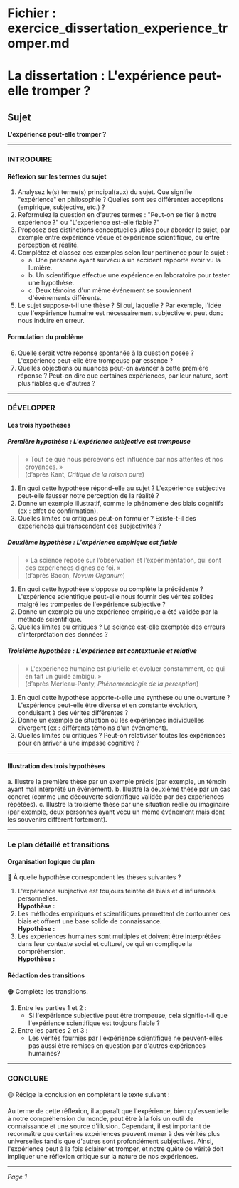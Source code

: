 # Fichier : exercice_dissertation_experience_tromper.md

# La dissertation : L'expérience peut-elle tromper ?

## Sujet
**L'expérience peut-elle tromper ?**

---

### INTRODUIRE

#### Réflexion sur les termes du sujet

1. Analysez le(s) terme(s) principal(aux) du sujet. Que signifie "expérience" en philosophie ? Quelles sont ses différentes acceptions (empirique, subjective, etc.) ?
2. Reformulez la question en d'autres termes : "Peut-on se fier à notre expérience ?" ou "L'expérience est-elle fiable ?"
3. Proposez des distinctions conceptuelles utiles pour aborder le sujet, par exemple entre expérience vécue et expérience scientifique, ou entre perception et réalité.
4. Complétez et classez ces exemples selon leur pertinence pour le sujet :
   - a. Une personne ayant survécu à un accident rapporte avoir vu la lumière.
   - b. Un scientifique effectue une expérience en laboratoire pour tester une hypothèse.
   - c. Deux témoins d'un même événement se souviennent d'événements différents.
5. Le sujet suppose-t-il une thèse ? Si oui, laquelle ? Par exemple, l'idée que l'expérience humaine est nécessairement subjective et peut donc nous induire en erreur.

#### Formulation du problème

6. Quelle serait votre réponse spontanée à la question posée ? L'expérience peut-elle être trompeuse par essence ?
7. Quelles objections ou nuances peut-on avancer à cette première réponse ? Peut-on dire que certaines expériences, par leur nature, sont plus fiables que d'autres ?

---

### DÉVELOPPER

#### Les trois hypothèses

##### Première hypothèse : L'expérience subjective est trompeuse

> « Tout ce que nous percevons est influencé par nos attentes et nos croyances. »  
> (d’après Kant, *Critique de la raison pure*)

1. En quoi cette hypothèse répond-elle au sujet ? L'expérience subjective peut-elle fausser notre perception de la réalité ?
2. Donne un exemple illustratif, comme le phénomène des biais cognitifs (ex : effet de confirmation).
3. Quelles limites ou critiques peut-on formuler ? Existe-t-il des expériences qui transcendent ces subjectivités ?

##### Deuxième hypothèse : L'expérience empirique est fiable

> « La science repose sur l’observation et l’expérimentation, qui sont des expériences dignes de foi. »  
> (d’après Bacon, *Novum Organum*)

1. En quoi cette hypothèse s'oppose ou complète la précédente ? L'expérience scientifique peut-elle nous fournir des vérités solides malgré les tromperies de l'expérience subjective ?
2. Donne un exemple où une expérience empirique a été validée par la méthode scientifique.
3. Quelles limites ou critiques ? La science est-elle exemptée des erreurs d'interprétation des données ?

##### Troisième hypothèse : L'expérience est contextuelle et relative

> « L'expérience humaine est plurielle et évoluer constamment, ce qui en fait un guide ambigu. »  
> (d’après Merleau-Ponty, *Phénoménologie de la perception*)

1. En quoi cette hypothèse apporte-t-elle une synthèse ou une ouverture ? L'expérience peut-elle être diverse et en constante évolution, conduisant à des vérités différentes ?
2. Donne un exemple de situation où les expériences individuelles divergent (ex : différents témoins d'un événement).
3. Quelles limites ou critiques ? Peut-on relativiser toutes les expériences pour en arriver à une impasse cognitive ?

---

#### Illustration des trois hypothèses

a. Illustre la première thèse par un exemple précis (par exemple, un témoin ayant mal interprété un événement).
b. Illustre la deuxième thèse par un cas concret (comme une découverte scientifique validée par des expériences répétées).
c. Illustre la troisième thèse par une situation réelle ou imaginaire (par exemple, deux personnes ayant vécu un même événement mais dont les souvenirs diffèrent fortement).

---

### Le plan détaillé et transitions

#### Organisation logique du plan

🔴 À quelle hypothèse correspondent les thèses suivantes ?

1. L'expérience subjective est toujours teintée de biais et d'influences personnelles.  
   **Hypothèse :**
2. Les méthodes empiriques et scientifiques permettent de contourner ces biais et offrent une base solide de connaissance.  
   **Hypothèse :**
3. Les expériences humaines sont multiples et doivent être interprétées dans leur contexte social et culturel, ce qui en complique la compréhension.  
   **Hypothèse :**

#### Rédaction des transitions

🟠 Complète les transitions.

1. Entre les parties 1 et 2 :  
   - Si l'expérience subjective peut être trompeuse, cela signifie-t-il que l'expérience scientifique est toujours fiable ?
2. Entre les parties 2 et 3 :  
   - Les vérités fournies par l'expérience scientifique ne peuvent-elles pas aussi être remises en question par d'autres expériences humaines?

---

### CONCLURE

🟡 Rédige la conclusion en complétant le texte suivant :

Au terme de cette réflexion, il apparaît que l'expérience, bien qu'essentielle à notre compréhension du monde, peut être à la fois un outil de connaissance et une source d'illusion. Cependant, il est important de reconnaître que certaines expériences peuvent mener à des vérités plus universelles tandis que d'autres sont profondément subjectives. Ainsi, l'expérience peut à la fois éclairer et tromper, et notre quête de vérité doit impliquer une réflexion critique sur la nature de nos expériences.

--- 

*Page 1*